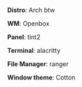 **Distro**: Arch btw

**WM**: Openbox

**Panel**: tint2

**Terminal**: alacritty

**File Manager**: ranger

**Window theme**: Cotton

